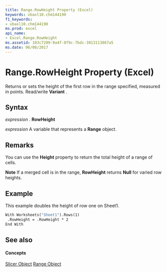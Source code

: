 ```yaml
---
title: Range.RowHeight Property (Excel)
keywords: vbaxl10.chm144190
f1_keywords:
- vbaxl10.chm144190
ms.prod: excel
api_name:
- Excel.Range.RowHeight
ms.assetid: 103c7209-9a4f-8f9c-7bdc-3013113867a5
ms.date: 06/08/2017
---
```



# Range.RowHeight Property (Excel)

Returns or sets the height of the first row in the range specified, measured in points. Read/write  **Variant** .


## Syntax

 _expression_ . **RowHeight**

 _expression_ A variable that represents a **Range** object.


## Remarks

You can use the  **Height** property to return the total height of a range of cells.


 **Note**  If a merged cell is in the range,  **RowHeight** returns **Null** for varied row heights.


## Example

This example doubles the height of row one on Sheet1.


```vb
With Worksheets("Sheet1").Rows(1) 
 .RowHeight = .RowHeight * 2 
End With
```


## See also


#### Concepts


[Slicer Object](Excel.Slicer.md)
[Range Object](Excel.Range(objec).md)

